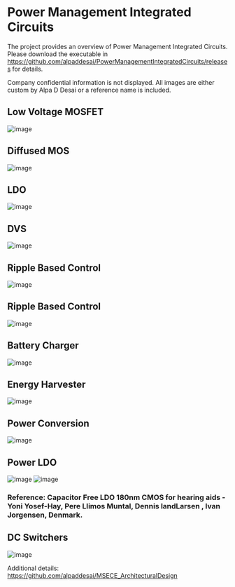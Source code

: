 # Power Management Integrated Circuits

The project provides an overview of Power Management Integrated Circuits. Please download the executable in https://github.com/alpaddesai/PowerManagementIntegratedCircuits/releases for details. 

Company confidential information is not displayed. All images are either custom by Alpa D Desai or a reference name is included.

## Low Voltage MOSFET
![image](LowVoltageMosfet.png)

## Diffused MOS
![image](LDO.png)

## LDO
![image](LDO1.png)

## DVS
![image](DVS.png)

## Ripple Based Control 
![image](RippleControl.png)

## Ripple Based Control
![image](RippleBasedControl.png)

## Battery Charger 
![image](BatteryCharger.png)

## Energy Harvester
![image](EnergyHarvesting.png)

## Power Conversion 
![image](PowerConversion.png)

## Power LDO 
![image](VirtuosoImage.png)
![image](VDCImage.png)
### Reference: Capacitor Free LDO 180nm CMOS for hearing aids - Yoni Yosef-Hay, Pere Llimos Muntal, Dennis landLarsen , Ivan Jorgensen, Denmark.

## DC Switchers
![image](DCSwitchers.png)

Additional details: https://github.com/alpaddesai/MSECE_ArchitecturalDesign
